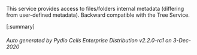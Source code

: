 






This service provides access to files/folders internal metadata (differing from user-defined metadata). Backward compatible with the Tree Service.

[:summary]

###### Auto generated by Pydio Cells Enterprise Distribution v2.2.0-rc1 on 3-Dec-2020
